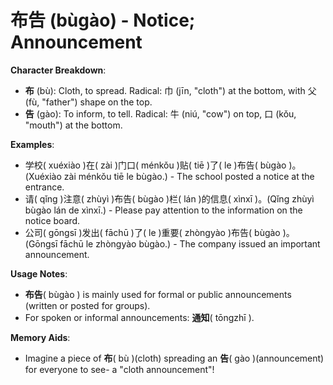 # **布告 (bùgào) - Notice; Announcement**

**Character Breakdown**:  
- **布** (bù): Cloth, to spread. Radical: 巾 (jīn, "cloth") at the bottom, with 父 (fù, "father") shape on the top.  
- **告** (gào): To inform, to tell. Radical: 牛 (niú, "cow") on top, 口 (kǒu, "mouth") at the bottom.

**Examples**:  
- 学校( xuéxiào )在( zài )门口( ménkǒu )贴( tiē )了( le )布告( bùgào )。 (Xuéxiào zài ménkǒu tiē le bùgào.) - The school posted a notice at the entrance.  
- 请( qǐng )注意( zhùyì )布告( bùgào )栏( lán )的信息( xìnxī )。(Qǐng zhùyì bùgào lán de xìnxī.) - Please pay attention to the information on the notice board.  
- 公司( gōngsī )发出( fāchū )了( le )重要( zhòngyào )布告( bùgào )。(Gōngsī fāchū le zhòngyào bùgào.) - The company issued an important announcement.

**Usage Notes**:  
- **布告**( bùgào ) is mainly used for formal or public announcements (written or posted for groups).  
- For spoken or informal announcements: **通知**( tōngzhī ).

**Memory Aids**:  
- Imagine a piece of **布**( bù )(cloth) spreading an **告**( gào )(announcement) for everyone to see- a "cloth announcement"!